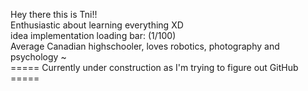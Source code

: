 Hey there this is Tni!!  
Enthusiastic about learning everything XD  
idea implementation loading bar: (1/100)  
Average Canadian highschooler, loves robotics, photography and psychology ~  
===== Currently under construction as I'm trying to figure out GitHub =====

<!---
TianaiLiu/TianaiLiu is a ✨ special ✨ repository because its `README.md` (this file) appears on your GitHub profile.
You can click the Preview link to take a look at your changes.
--->
